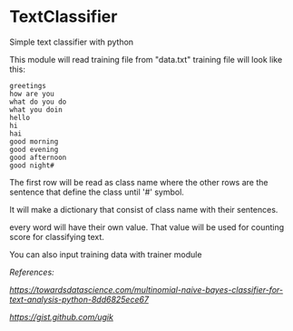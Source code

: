 # TextClassifier
Simple text classifier with python

This module will read training file from "data.txt"
training file will look like this:
```
greetings
how are you
what do you do
what you doin
hello
hi
hai
good morning
good evening
good afternoon
good night#
```
The first row will be read as class name where the other rows are the sentence that define the class until '#' symbol.

It will make a dictionary that consist of class name with their sentences.

every word will have their own value. That value will be used for counting score for classifying text.


You can also input training data with trainer module



*References:*

*https://towardsdatascience.com/multinomial-naive-bayes-classifier-for-text-analysis-python-8dd6825ece67*

*https://gist.github.com/ugik*
